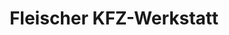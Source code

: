 ---
title: "Fleischer KFZ-Werkstatt"
url: /schoenenberg-kuebelberg/fleischer-kfz-werkstatt/
shop: Autowerkstatt
---